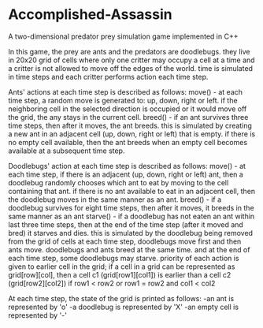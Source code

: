 # Accomplished-Assassin
A two-dimensional predator prey simulation game implemented in C++

In this game, the prey are ants and the predators are doodlebugs. they live in 20x20 grid of cells where only one critter may occupy a cell at a time and a critter is not allowed to move off the edges of the world. time is simulated in time steps and each critter performs action each time step.

Ants' actions at each time step is described as follows:
move() - at each time step, a random move is generated to: up, down, right or left. if the neighboring cell in the selected direction is occupied or it would move off the grid, the any stays in the current cell.
breed() - if an ant survives three time steps, then after it moves, the ant breeds. this is simulated by creating a new ant in an adjacent cell (up, down, right or left) that is empty. if there is no empty cell available, then the ant breeds when an empty cell becomes available at a subsequent time step.

Doodlebugs' action at each time step is described as follows:
move() - at each time step, if there is an adjacent (up, down, right or left) ant, then a doodlebug randomly chooses which ant to eat by moving to the cell containing that ant. if there is no ant available to eat in an adjacent cell, then the doodlebug moves in the same manner as an ant.
breed() - if a doodlebug survives for eight time steps, then after it moves, it breeds in the same manner as an ant
starve() - if a doodlebug has not eaten an ant within last three time steps, then at the end of the time step (after it moved and bred) it starves and dies. this is simulated by the doodlebug being removed from the grid of cells
at each time step, doodlebugs move first and then ants move. doodlebugs and ants breed at the same time. and at the end of each time step, some doodlebugs may starve. priority of each action is given to earlier cell in the grid; if a cell in a grid can be represented as grid[row][col], then a cell c1 (grid[row1][col1]) is earlier than a cell c2 (grid[row2][col2]) if row1 < row2 or row1 = row2 and col1 < col2

At each time step, the state of the grid is printed as follows:
-an ant is represented by 'o'
-a doodlebug is represented by 'X'
-an empty cell is represented by '-'


